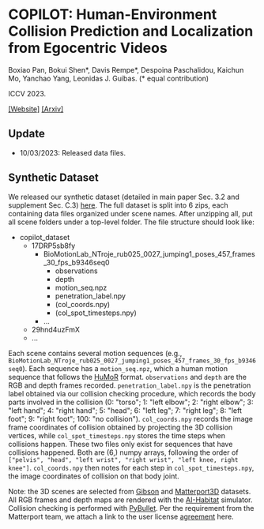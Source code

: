# COPILOT: Human-Environment Collision Prediction and Localization from Egocentric Videos
Boxiao Pan, Bokui Shen*, Davis Rempe*, Despoina Paschalidou, Kaichun Mo, Yanchao Yang, Leonidas J. Guibas. (* equal contribution)

ICCV 2023. 

[[Website]](https://sites.google.com/stanford.edu/copilot) [[Arxiv]](https://arxiv.org/abs/2210.01781)

## Update
* 10/03/2023: Released data files.

## Synthetic Dataset
We released our synthetic dataset (detailed in main paper Sec. 3.2 and supplement Sec. C.3) [here](https://drive.google.com/drive/folders/1YAHLZdjGOkswgMrjH092XcDRHxpH941p?usp=drive_link). The full dataset is split into 6 zips, each containing data files organized under scene names. After unzipping all, put all scene folders under a top-level folder. The file structure should look like:
* copilot_dataset
  * 17DRP5sb8fy
    * BioMotionLab_NTroje_rub025_0027_jumping1_poses_457_frames_30_fps_b9346seq0
      * observations
      * depth
      * motion_seq.npz
      * penetration_label.npy
      * (col_coords.npy)
      * (col_spot_timesteps.npy)
    * ...
  * 29hnd4uzFmX
  * ...

Each scene contains several motion sequences (e.g., `BioMotionLab_NTroje_rub025_0027_jumping1_poses_457_frames_30_fps_b9346seq0`). Each sequence has a `motion_seq.npz`, which a human motion sequence that follows the [HuMoR](https://github.com/davrempe/humor) format. `observations` and `depth` are the RGB and depth frames recorded.  `penetration_label.npy` is the penetration label obtained via our collision checking procedure, which records the body parts involved in the collision (0: "torso"; 1: "left elbow"; 2: "right elbow"; 3: "left hand"; 4: "right hand"; 5: "head"; 6: "left leg"; 7: "right leg"; 8: "left foot"; 9: "right foot"; 100: "no collision"). `col_coords.npy` records the image frame coordinates of collision obtained by projecting the 3D collision vertices, while `col_spot_timesteps.npy` stores the time steps when collisions happen. These two files only exist for sequences that have collisions happened. Both are (6,) numpy arrays, following the order of `["pelvis", "head", "left wrist", "right wrist", "left knee, right knee"]`. `col_coords.npy` then notes for each step in `col_spot_timesteps.npy`, the image coordinates of collision on that body joint.

Note: the 3D scenes are selected from [Gibson](http://gibsonenv.stanford.edu/) and [Matterport3D](https://niessner.github.io/Matterport/) datasets. All RGB frames and depth maps are rendered with the [AI-Habitat](https://aihabitat.org/) simulator. Collision checking is performed with [PyBullet](https://pybullet.org/wordpress/). Per the requirement from the Matterport team, we attach a link to the user license [agreement](https://kaldir.vc.in.tum.de/matterport/MP_TOS.pdf) here. 
